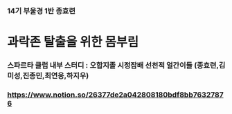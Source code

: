 ### 14기 부울경 1반 종효련
# 과락존 탈출을 위한 몸부림

### 스파르타 클럽 내부 스터디 : 오합지졸 시정잡배 선천적 얼간이들 (종효련,김미성,진종민,최연웅,하지우)
### https://www.notion.so/26377de2a042808180bdf8bb76327876
